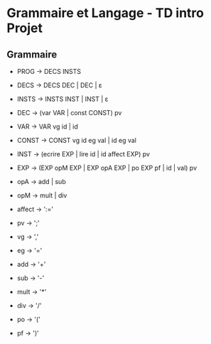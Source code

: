 Grammaire et Langage - TD intro Projet
==============================================

Grammaire
---------

* PROG -> DECS INSTS
* DECS -> DECS DEC | DEC | ε
* INSTS -> INSTS INST | INST | ε

* DEC -> (var VAR | const CONST) pv
* VAR -> VAR vg id | id
* CONST -> CONST vg id eg val | id eg val
* INST -> (ecrire EXP | lire id | id affect EXP) pv
* EXP -> (EXP opM EXP | EXP opA EXP | po EXP pf | id | val) pv
* opA -> add | sub
* opM -> mult | div

* affect -> ':='
* pv -> ';'
* vg -> ','
* eg -> '='
* add -> '+'
* sub -> '-'
* mult -> '*'
* div -> '/'
* po -> '('
* pf -> ')'